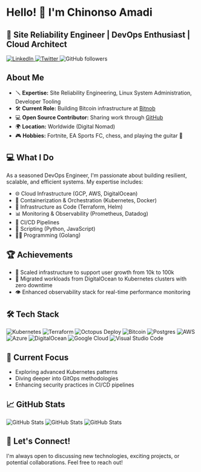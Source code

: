 # Hello! 👋 I'm Chinonso Amadi

## 🚀 Site Reliability Engineer | DevOps Enthusiast | Cloud Architect

<p align="left">
  <a href="https://www.linkedin.com/in/justice-amadi/">
    <img src="https://img.shields.io/badge/-LinkedIn-%233781da" alt="LinkedIn" />
  </a>
  <a href="https://www.twitter.com/jackhoudini__">
    <img src="https://img.shields.io/badge/-Twitter-%231DA1F2" alt="Twitter" />
  </a>
  <img src="https://img.shields.io/github/followers/NonsoAmadi10?label=Follow&style=social" alt="GitHub followers" />
</p>

## About Me

- 🪛 **Expertise:** Site Reliability Engineering, Linux System Administration, Developer Tooling
- 🛠️ **Current Role:** Building Bitcoin infrastructure at [Bitnob](https://github.com/bitnob)
- 💻 **Open Source Contributor:** Sharing work through [GitHub](https://github.com/NonsoAmadi10?tab=repositories&type=source)
- 🌍 **Location:** Worldwide (Digital Nomad)
- 🎮 **Hobbies:** Fortnite, EA Sports FC, chess, and playing the guitar 🎸

## 💻 What I Do

As a seasoned DevOps Engineer, I'm passionate about building resilient, scalable, and efficient systems. My expertise includes:

- 🌐 Cloud Infrastructure (GCP, AWS, DigitalOcean)
- 🐳 Containerization & Orchestration (Kubernetes, Docker)
- 🔧 Infrastructure as Code (Terraform, Helm)
- 📊 Monitoring & Observability (Prometheus, Datadog)
- 🚀 CI/CD Pipelines
- 🐍 Scripting (Python, JavaScript)
- 🧑‍💻 Programming (Golang)

## 🏆 Achievements

- 🚀 Scaled infrastructure to support user growth from 10k to 100k
- 🔄 Migrated workloads from DigitalOcean to Kubernetes clusters with zero downtime
- 👁️ Enhanced observability stack for real-time performance monitoring

## 🛠️ Tech Stack
![Kubernetes](https://img.shields.io/badge/kubernetes-%23326ce5.svg?style=for-the-badge&logo=kubernetes&logoColor=white)
![Terraform](https://img.shields.io/badge/terraform-%235835CC.svg?style=for-the-badge&logo=terraform&logoColor=white)
![Octopus Deploy](https://img.shields.io/badge/octopus%20deploy-0D80D8?style=for-the-badge&logo=octopusdeploy&logoColor=white)
![Bitcoin](https://img.shields.io/badge/Bitcoin-000?style=for-the-badge&logo=bitcoin&logoColor=white)
![Postgres](https://img.shields.io/badge/postgres-%23316192.svg?style=for-the-badge&logo=postgresql&logoColor=white)
![AWS](https://img.shields.io/badge/AWS-%23FF9900.svg?style=for-the-badge&logo=amazon-aws&logoColor=white)
![Azure](https://img.shields.io/badge/azure-%230072C6.svg?style=for-the-badge&logo=microsoftazure&logoColor=white)
![DigitalOcean](https://img.shields.io/badge/DigitalOcean-%230167ff.svg?style=for-the-badge&logo=digitalOcean&logoColor=white)
![Google Cloud](https://img.shields.io/badge/GoogleCloud-%234285F4.svg?style=for-the-badge&logo=google-cloud&logoColor=white)
![Visual Studio Code](https://img.shields.io/badge/Visual%20Studio%20Code-0078d7.svg?style=for-the-badge&logo=visual-studio-code&logoColor=white)

## 🌱 Current Focus

- Exploring advanced Kubernetes patterns
- Diving deeper into GitOps methodologies
- Enhancing security practices in CI/CD pipelines

## 📈 GitHub Stats
![GitHub Stats](https://github-readme-stats.vercel.app/api?username=NonsoAmadi10&theme=gruvbox&show_icons=true&hide_border=true&count_private=true)
![GitHub Stats](https://github-readme-stats.vercel.app/api/top-langs/?username=NonsoAmadi10&theme=gruvbox&show_icons=true&hide_border=true&layout=compact)
![GitHub Stats](https://github-readme-streak-stats.herokuapp.com/?user=NonsoAmadi10&theme=gruvbox&hide_border=true)

## 🤝 Let's Connect!

I'm always open to discussing new technologies, exciting projects, or potential collaborations. Feel free to reach out!

